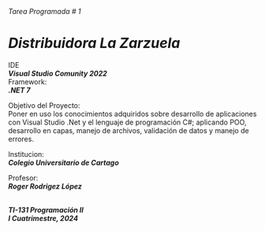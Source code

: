 _Tarea Programada # 1_<br>
# _<strong>Distribuidora La Zarzuela</strong>_ <br>
IDE <br> _<strong>Visual Studio Comunity 2022</strong>_ <br>
Framework: <br> _<strong>.NET 7</strong>_ <br>

Objetivo del Proyecto: <br> Poner en uso los conocimientos adquiridos sobre desarrollo de aplicaciones con 
Visual Studio .Net y el lenguaje de programación C#; aplicando POO, desarrollo en capas,
manejo de archivos, validación de datos y manejo de errores.

Institucion: <br> _<strong>Colegio Universitario de Cartago</strong>_ <br>

Profesor: <br> _<strong>Roger Rodrigez López</strong>_ <br>

<br> _<strong>TI-131 Programación II <br>   I Cuatrimestre, 2024</strong>_ <br>
 

 
